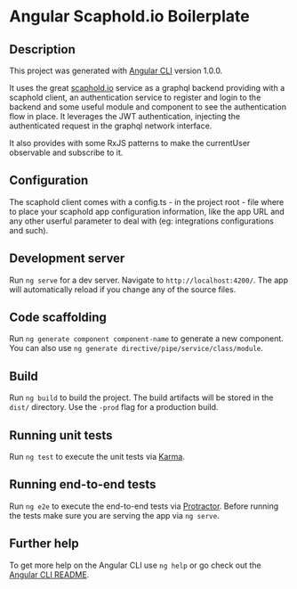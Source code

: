 # Angular Scaphold.io Boilerplate

## Description

This project was generated with [Angular CLI](https://github.com/angular/angular-cli) version 1.0.0.

It uses the great [scaphold.io](http://scaphold.io) service as a graphql backend
providing with a scaphold client, an authentication service to register and login to the backend
and some useful module and component to see the authentication flow in place.
It leverages the JWT authentication, injecting the authenticated request in the graphql network interface.

It also provides with some RxJS patterns to make the currentUser observable and subscribe to it.

## Configuration

The scaphold client comes with a config.ts - in the project root - file where to place your scaphold app configuration information,
 like the app URL and any other userful parameter to deal with (eg: integrations configurations and such).
 
## Development server

Run `ng serve` for a dev server. Navigate to `http://localhost:4200/`. The app will automatically reload if you change any of the source files.

## Code scaffolding

Run `ng generate component component-name` to generate a new component. You can also use `ng generate directive/pipe/service/class/module`.

## Build

Run `ng build` to build the project. The build artifacts will be stored in the `dist/` directory. Use the `-prod` flag for a production build.

## Running unit tests

Run `ng test` to execute the unit tests via [Karma](https://karma-runner.github.io).

## Running end-to-end tests

Run `ng e2e` to execute the end-to-end tests via [Protractor](http://www.protractortest.org/).
Before running the tests make sure you are serving the app via `ng serve`.

## Further help

To get more help on the Angular CLI use `ng help` or go check out the [Angular CLI README](https://github.com/angular/angular-cli/blob/master/README.md).
